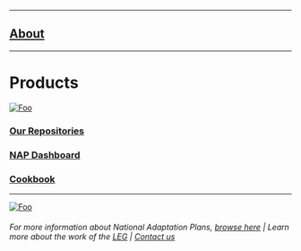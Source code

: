 
----------

## [About](https://napcentral.netlify.app/open-naps/)  

----

# Products
[![Foo](https://emergency.med.ubc.ca/files/2014/02/Article-Repository-Icon-V1.gif)](https://github.com/napdown)
### [Our Repositories](https://github.com/napdown)       
### [NAP Dashboard](https://napdown.github.io/O-NAPs-Dashboard/)        
### [Cookbook](https://napdown.github.io/NAPdown/)

-----

[![Foo](https://emergency.med.ubc.ca/files/2014/02/Article-Repository-Icon-V1.gif)](https://github.com/napdown)
###### For more information about National Adaptation Plans, [browse here](https://www4.unfccc.int/sites/NAPC/Pages/national-adaptation-plans.aspx)        |           Learn more about the work of the [LEG](https://unfccc.int/LEG)             |            [Contact us](mailto:opennapdown@gmail.com) 

